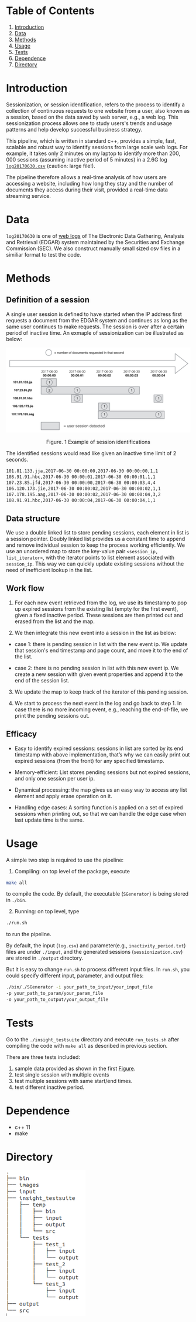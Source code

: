 
# Table of Contents
1. [Introduction](README.md#introduction)
2. [Data](README.md#data)
3. [Methods](README.md#methods)
4. [Usage](README.md#usage)
4. [Tests](README.md#tests)
5. [Dependence](README.md#dependence)
6. [Directory](README.md#directory)


# Introduction

Sessionization, or session identification, refers to the process to identify a 
collection of continuous requests to one website from a user, also known as a 
session, based on the data saved by web server, e.g., a web log. 
This sessionization process allows one to study users's trends and usage patterns 
and help develop successful business strategy. 

This pipeline, which is written in standard c++, provides a simple, fast, scalable and robust way 
to identify sessions from large
scale web logs.  For example, it takes only 2 minutes on my laptop to identify more than 
$200,000$ sessions (assuming inactive period of 5 minutes) in a 2.6G log
[`log20170630.csv`](http://www.sec.gov/dera/data/Public-EDGAR-log-file-data/2017/Qtr2/log20170630.zip) (caution: large file!).

The pipeline therefore allows a real-time analysis of how users are accessing a website, including how long they stay 
and the number of documents they access during their visit, provided a real-time data streaming service. 

# Data
`log20170630` is one of [web logs](https://www.sec.gov/dera/data/edgar-log-file-data-set.html)
of The Electronic Data Gathering, Analysis and Retrieval (EDGAR) system maintained by 
the Securities and Exchange Commission (SEC). We also construct manually small sized csv files 
in a similiar format to test the code.


# Methods 

## Definition of a session
A single user session is defined to have started when the IP address first requests a document from the EDGAR system and 
continues as long as the same user continues to make requests. The session is over after a certain period of inactive time. 
An exmaple of sessionization can be illustrated as below:

![End of file illustration](images/end_of_file.png)
<p align="center"> Figure. 1 Example of session identifications </p>

The identified sessions would read like given an inactive time limit of 2 seconds.

    101.81.133.jja,2017-06-30 00:00:00,2017-06-30 00:00:00,1,1
    108.91.91.hbc,2017-06-30 00:00:01,2017-06-30 00:00:01,1,1
    107.23.85.jfd,2017-06-30 00:00:00,2017-06-30 00:00:03,4,4
    106.120.173.jie,2017-06-30 00:00:02,2017-06-30 00:00:02,1,1
    107.178.195.aag,2017-06-30 00:00:02,2017-06-30 00:00:04,3,2
    108.91.91.hbc,2017-06-30 00:00:04,2017-06-30 00:00:04,1,1



## Data structure
We use a double linked list to store pending sessions, each element in list is a session pointer. Doubly linked list provides us 
a constant time to append and remove individual session to keep the process working efficiently.  We use an unordered map to 
store the key-value pair `<session_ip, list_iterator>`, with the iterator points to list element associated with `session_ip`. 
This way we can quickly update existing sessions without the need of inefficient lookup in the list. 

## Work flow
1. For each new event retrieved from the log, we use its timestamp to pop up expired sessions from the existing list (empty for 
the first event), given a fixed inactive period. These sessions are then printed out and erased from the list and the map. 

2. We then integrate this new event into a session in the list as below:
  * case 1: there is pending session in list with the new event ip. We update that session's end timestamp and page count, and move it to the end of the list. 
  
  * case 2: there is no pending session in list with this new event ip. We create a new session with given event properties and append it to the end of the session list.
  
3. We update the map to keep track of the iterator of this pending session. 

4. We start to process the next event in the log and go back to step 1. In case there is no more incoming event, e.g., reaching the end-of-file, we print the pending sessions out.

## Efficacy

* Easy to identify expired sessions: sessions in list are sorted by its end timestamp with above implementation, that’s why we can easily print out expired sessions (from the front) for any specified timestamp.

* Memory-efficient: List stores pending sessions but not expired sessions, and only one session per user ip.
 
* Dynamical processing:  the map gives us an easy way to access any list element and apply erase operation on it.
    
* Handling edge cases: A sorting function is applied on a set of expired sessions when printing out, so that we can handle the edge case when last update time is the same.


# Usage

A simple two step is required to use the pipeline:

1. Compiling: on top level of the package, execute 
```bash
make all
```
to compile the code. By default, the executable (`SGenerator`) is being stored in `./bin`. 

2. Running: on top level, type
```bash
./run.sh 
```
to run the pipeline. 

By default, the input (`log.csv`) and parameter(e.g., 
`inactivity_period.txt`) files are under `./input`, and the generated 
sessions (`sessionization.csv`) are stored in `./output` directory.

But it is easy to change `run.sh` to process different input files. 
In `run.sh`, you could specify different input, parameter, and output files:
```bash
./bin/./SGenerator -i your_path_to_input/your_input_file 
-p your_path_to_param/your_param_file 
-o your_path_to_output/your_output_file
```

# Tests
Go to the `./insight_testsuite` directory and execute `run_tests.sh` after compiling the code with `make all` as described in previous section.

There are three tests included:
1. sample data provided as shown in the first [Figure](README.md#fig1).
2. test single session with multiple events
3. test multiple sessions with same start/end times.
4. test different inactive period.

# Dependence 
- c++ 11
- make

# Directory

![dir_tree](images/dir_tree.png)
